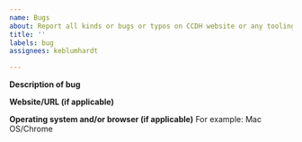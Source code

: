 ```yaml
---
name: Bugs
about: Report all kinds or bugs or typos on CCDH website or any tooling.
title: ''
labels: bug
assignees: keblumhardt

---
```


**Description of bug**


**Website/URL (if applicable)**


**Operating system and/or browser (if applicable)**
For example: Mac OS/Chrome
